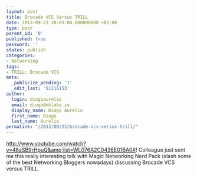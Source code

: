 ```yaml
---
layout: post
title: Brocade VCS Versus TRILL
date: 2013-09-23 20:03:04.000000000 +02:00
type: post
parent_id: '0'
published: true
password: ''
status: publish
categories:
- Networking
tags:
- TRILL; Brocade VCS
meta:
  _publicize_pending: '1'
  _edit_last: '51216153'
author:
  login: diogoaurelio
  email: diogo@mklabs.io
  display_name: Diogo Aurélio
  first_name: Diogo
  last_name: Aurélio
permalink: "/2013/09/23/brocade-vcs-versus-trill/"
---
```

http://www.youtube.com/watch?v=46aSB9rHpuQ&amp;list=WL076A2C0436E01BA0#!
Colleague just sent me this really interesting talk with Magic Networking Nerd Pack (slash some of the best Networking Bloggers nowadays) discussing Brocade VCS versus TRILL.
